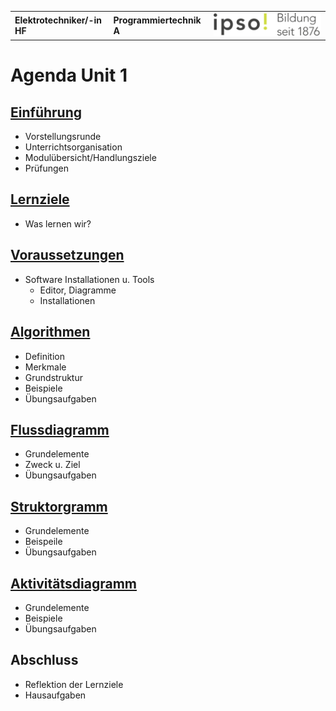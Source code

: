 |                             |                          |                                        |
| --------------------------- | ------------------------ | -------------------------------------- |
| **Elektrotechniker/-in HF** | **Programmiertechnik A** | ![IPSO Logo](./x_gitres/ipso_logo.png) |

# Agenda Unit 1

## [Einführung](./einführung.md)

- Vorstellungsrunde
- Unterrichtsorganisation
- Modulübersicht/Handlungsziele
- Prüfungen

## [Lernziele](./lernziele.md)

- Was lernen wir?

## [Voraussetzungen](./voraussetzungen.md)

- Software Installationen u. Tools
  - Editor, Diagramme
  - Installationen
  
## [Algorithmen](./algorithmen.md)

- Definition
- Merkmale
- Grundstruktur
- Beispiele
- Übungsaufgaben

## [Flussdiagramm](./pap.md)

- Grundelemente
- Zweck u. Ziel
- Übungsaufgaben

## [Struktorgramm](./struktogramm.md)

- Grundelemente
- Beispeile
- Übungsaufgaben

## [Aktivitätsdiagramm](./aktivitätsdiagram.md)

- Grundelemente
- Beispiele
- Übungsaufgaben

## Abschluss

- Reflektion der Lernziele
- Hausaufgaben
